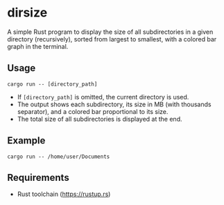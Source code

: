 # dirsize

A simple Rust program to display the size of all subdirectories in a given directory (recursively), sorted from largest to smallest, with a colored bar graph in the terminal.

## Usage

```
cargo run -- [directory_path]
```
- If `[directory_path]` is omitted, the current directory is used.
- The output shows each subdirectory, its size in MB (with thousands separator), and a colored bar proportional to its size.
- The total size of all subdirectories is displayed at the end.

## Example

```
cargo run -- /home/user/Documents
```

## Requirements
- Rust toolchain (https://rustup.rs)

